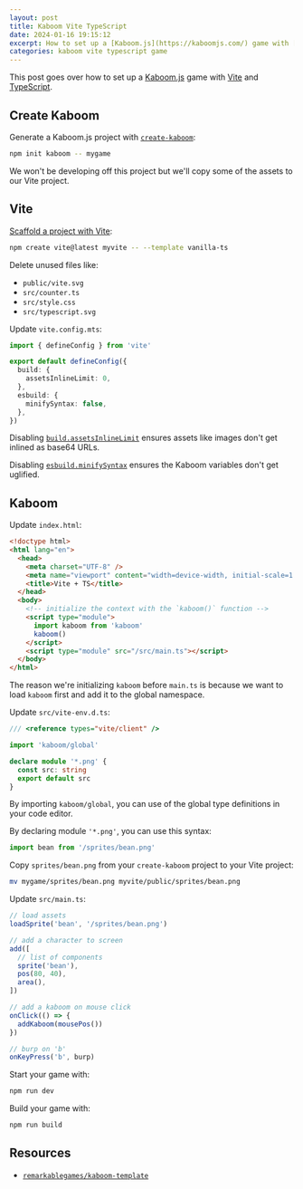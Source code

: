 ```yaml
---
layout: post
title: Kaboom Vite TypeScript
date: 2024-01-16 19:15:12
excerpt: How to set up a [Kaboom.js](https://kaboomjs.com/) game with [Vite](https://vitejs.dev/) and [TypeScript](https://www.typescriptlang.org/).
categories: kaboom vite typescript game
---
```


This post goes over how to set up a [Kaboom.js](https://kaboomjs.com/) game with [Vite](https://vitejs.dev/) and [TypeScript](https://www.typescriptlang.org/).

## Create Kaboom

Generate a Kaboom.js project with [`create-kaboom`](https://kaboomjs.com/doc/setup):

```sh
npm init kaboom -- mygame
```

We won't be developing off this project but we'll copy some of the assets to our Vite project.

## Vite

[Scaffold a project with Vite](https://vitejs.dev/guide/#scaffolding-your-first-vite-project):

```sh
npm create vite@latest myvite -- --template vanilla-ts
```

Delete unused files like:

- `public/vite.svg`
- `src/counter.ts`
- `src/style.css`
- `src/typescript.svg`

Update `vite.config.mts`:

```ts
import { defineConfig } from 'vite'

export default defineConfig({
  build: {
    assetsInlineLimit: 0,
  },
  esbuild: {
    minifySyntax: false,
  },
})
```

Disabling [`build.assetsInlineLimit`](https://vitejs.dev/config/build-options#build-assetsinlinelimit) ensures assets like images don't get inlined as base64 URLs.

Disabling [`esbuild.minifySyntax`](https://esbuild.github.io/api/#minify) ensures the Kaboom variables don't get uglified.

## Kaboom

Update `index.html`:

```html
<!doctype html>
<html lang="en">
  <head>
    <meta charset="UTF-8" />
    <meta name="viewport" content="width=device-width, initial-scale=1.0" />
    <title>Vite + TS</title>
  </head>
  <body>
    <!-- initialize the context with the `kaboom()` function -->
    <script type="module">
      import kaboom from 'kaboom'
      kaboom()
    </script>
    <script type="module" src="/src/main.ts"></script>
  </body>
</html>
```

The reason we're initializing `kaboom` before `main.ts` is because we want to load `kaboom` first and add it to the global namespace.

Update `src/vite-env.d.ts`:

```ts
/// <reference types="vite/client" />

import 'kaboom/global'

declare module '*.png' {
  const src: string
  export default src
}
```

By importing `kaboom/global`, you can use of the global type definitions in your code editor.

By declaring module `'*.png'`, you can use this syntax:

```ts
import bean from '/sprites/bean.png'
```

Copy `sprites/bean.png` from your `create-kaboom` project to your Vite project:

```sh
mv mygame/sprites/bean.png myvite/public/sprites/bean.png
```

Update `src/main.ts`:

```ts
// load assets
loadSprite('bean', '/sprites/bean.png')

// add a character to screen
add([
  // list of components
  sprite('bean'),
  pos(80, 40),
  area(),
])

// add a kaboom on mouse click
onClick(() => {
  addKaboom(mousePos())
})

// burp on 'b'
onKeyPress('b', burp)
```

Start your game with:

```sh
npm run dev
```

Build your game with:

```sh
npm run build
```

## Resources

- [`remarkablegames/kaboom-template`](https://github.com/remarkablegames/kaboom-template)
